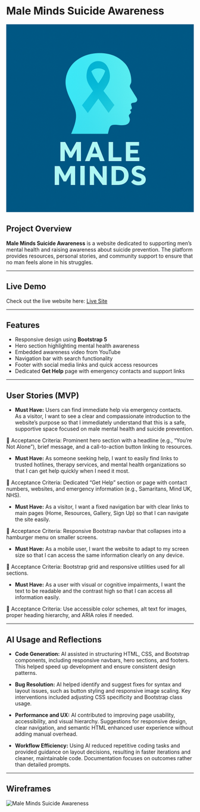 

# Male Minds Suicide Awareness

![Website Logo](assets/images/male-minds-logo.PNG)

## Project Overview
**Male Minds Suicide Awareness** is a website dedicated to supporting men’s mental health and raising awareness about suicide prevention. The platform provides resources, personal stories, and community support to ensure that no man feels alone in his struggles.

---

## Live Demo
Check out the live website here: [Live Site](https://hdlikethetv.github.io/my-first-project/)

---

## Features
- Responsive design using **Bootstrap 5**
- Hero section highlighting mental health awareness
- Embedded awareness video from YouTube
- Navigation bar with search functionality
- Footer with social media links and quick access resources
- Dedicated **Get Help** page with emergency contacts and support links

---

## User Stories (MVP)
- **Must Have:** Users can find immediate help via emergency contacts.  
As a visitor, I want to see a clear and compassionate introduction to the website’s purpose so that I immediately understand that this is a safe, supportive space focused on male mental health and suicide prevention.

🧩 Acceptance Criteria: Prominent hero section with a headline (e.g., “You’re Not Alone”), brief message, and a call-to-action button linking to resources.

- **Must Have:** As someone seeking help, I want to easily find links to trusted hotlines, therapy services, and mental health organizations so that I can get help quickly when I need it most.

🧩 Acceptance Criteria: Dedicated “Get Help” section or page with contact numbers, websites, and emergency information (e.g., Samaritans, Mind UK, NHS).

- **Must Have:** As a visitor, I want a fixed navigation bar with clear links to main pages (Home, Resources, Gallery, Sign Up) so that I can navigate the site easily.

🧩 Acceptance Criteria: Responsive Bootstrap navbar that collapses into a hamburger menu on smaller screens.

- **Must Have:** As a mobile user, I want the website to adapt to my screen size so that I can access the same information clearly on any device.

🧩 Acceptance Criteria: Bootstrap grid and responsive utilities used for all sections.

- **Must Have:** As a user with visual or cognitive impairments, I want the text to be readable and the contrast high so that I can access all information easily.

🧩 Acceptance Criteria: Use accessible color schemes, alt text for images, proper heading hierarchy, and ARIA roles if needed.

---
## AI Usage and Reflections 

- **Code Generation:** AI assisted in structuring HTML, CSS, and Bootstrap components, including responsive navbars, hero sections, and footers. This helped speed up development and ensure consistent design patterns.

- **Bug Resolution:** AI helped identify and suggest fixes for syntax and layout issues, such as button styling and responsive image scaling. Key interventions included adjusting CSS specificity and Bootstrap class usage.

- **Performance and UX:** AI contributed to improving page usability, accessibility, and visual hierarchy. Suggestions for responsive design, clear navigation, and semantic HTML enhanced user experience without adding manual overhead.

- **Workflow Efficiency:** Using AI reduced repetitive coding tasks and provided guidance on layout decisions, resulting in faster iterations and cleaner, maintainable code. Documentation focuses on outcomes rather than detailed prompts.
---
## Wireframes


<img width="2586" height="1948" alt="Male Minds Suicide Awareness" src="https://github.com/user-attachments/assets/8fa7e013-173b-4b46-9e27-bba947c24e03" />



